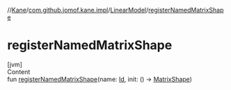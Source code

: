 //[Kane](../../index.md)/[com.github.jomof.kane.impl](../index.md)/[LinearModel](index.md)/[registerNamedMatrixShape](register-named-matrix-shape.md)



# registerNamedMatrixShape  
[jvm]  
Content  
fun [registerNamedMatrixShape](register-named-matrix-shape.md)(name: [Id](../index.md#%5Bcom.github.jomof.kane.impl%2FId%2F%2F%2FPointingToDeclaration%2F%5D%2FClasslikes%2F-807386350), init: () -> [MatrixShape](../-matrix-shape/index.md))  



